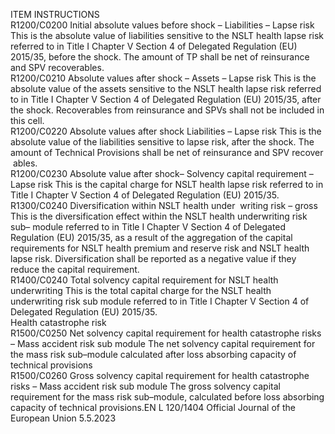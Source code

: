  
ITEM  INSTRUCTIONS  
R1200/C0200  Initial absolute values 
before shock – Liabilities 
– Lapse risk  This is the absolute value of liabilities sensitive to the NSLT health lapse risk 
referred to in Title I Chapter V Section 4 of Delegated Regulation (EU) 2015/35, 
before the shock. 
The amount of TP shall be net of reinsurance and SPV recoverables.  
R1200/C0210  Absolute values after 
shock – Assets – Lapse 
risk  This is the absolute value of the assets sensitive to the NSLT health lapse risk 
referred to in Title I Chapter V Section 4 of Delegated Regulation (EU) 2015/35, 
after the shock. 
Recoverables from reinsurance and SPVs shall not be included in this cell.  
R1200/C0220  Absolute values after 
shock Liabilities – Lapse 
risk  This is the absolute value of the liabilities sensitive to lapse risk, after the shock. 
The amount of Technical Provisions shall be net of reinsurance and SPV recover ­
ables.  
R1200/C0230  Absolute value after 
shock– Solvency capital 
requirement – Lapse risk  This is the capital charge for NSLT health lapse risk referred to in Title I Chapter 
V Section 4 of Delegated Regulation (EU) 2015/35.  
R1300/C0240  Diversification within 
NSLT health under ­
writing risk – gross  This is the diversification effect within the NSLT health underwriting risk sub– 
module referred to in Title I Chapter V Section 4 of Delegated Regulation (EU) 
2015/35, as a result of the aggregation of the capital requirements for NSLT 
health premium and reserve risk and NSLT health lapse risk. 
Diversification shall be reported as a negative value if they reduce the capital 
requirement.  
R1400/C0240  Total solvency capital 
requirement for NSLT 
health underwriting  This is the total capital charge for the NSLT health underwriting risk sub module 
referred to in Title I Chapter V Section 4 of Delegated Regulation (EU) 2015/35.  
Health catastrophe risk  
R1500/C0250  Net solvency capital 
requirement for health 
catastrophe risks – Mass 
accident risk sub module  The net solvency capital requirement for the mass risk sub–module calculated 
after loss absorbing capacity of technical provisions  
R1500/C0260  Gross solvency capital 
requirement for health 
catastrophe risks – Mass 
accident risk sub module  The gross solvency capital requirement for the mass risk sub–module, calculated 
before loss absorbing capacity of technical provisions.EN  L 120/1404 Official Journal of the European Union 5.5.2023